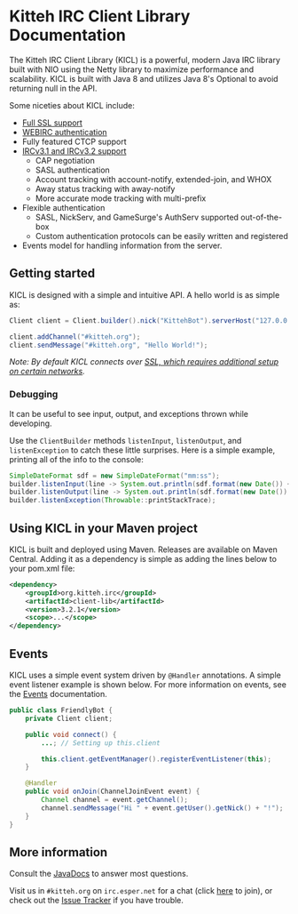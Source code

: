 # Kitteh IRC Client Library Documentation

The Kitteh IRC Client Library (KICL) is a powerful, modern Java IRC library built with NIO
using the Netty library to maximize performance and scalability. KICL is built with Java 8
and utilizes Java 8's Optional to avoid returning null in the API.

Some niceties about KICL include:

* [Full SSL support](advanced/ssl.md)
* [WEBIRC authentication](advanced/webirc.md)
* Fully featured CTCP support
* [IRCv3.1 and IRCv3.2 support](ircv3.md)
    * CAP negotiation
    * SASL authentication
    * Account tracking with account-notify, extended-join, and WHOX
    * Away status tracking with away-notify
    * More accurate mode tracking with multi-prefix
* Flexible authentication
    * SASL, NickServ, and GameSurge's AuthServ supported out-of-the-box
    * Custom authentication protocols can be easily written and registered
* Events model for handling information from the server.


## Getting started

KICL is designed with a simple and intuitive API.
A hello world is as simple as:

```java
Client client = Client.builder().nick("KittehBot").serverHost("127.0.0.1").build();

client.addChannel("#kitteh.org");
client.sendMessage("#kitteh.org", "Hello World!");
```

*Note: By default KICL connects over [SSL, which requires additional setup on certain networks](advanced/ssl.md).*

### Debugging

It can be useful to see input, output, and exceptions thrown while developing.

Use the `ClientBuilder` methods `listenInput`, `listenOutput`, and `listenException` to catch these little surprises.
Here is a simple example, printing all of the info to the console:

```java
SimpleDateFormat sdf = new SimpleDateFormat("mm:ss");
builder.listenInput(line -> System.out.println(sdf.format(new Date()) + ' ' + "[I] " + line));
builder.listenOutput(line -> System.out.println(sdf.format(new Date()) + ' ' + "[O] " + line));
builder.listenException(Throwable::printStackTrace);
```

## Using KICL in your Maven project

KICL is built and deployed using Maven. Releases are available on Maven Central. Adding it as a dependency is simple as adding the lines below to your pom.xml file:

```xml
<dependency>
    <groupId>org.kitteh.irc</groupId>
    <artifactId>client-lib</artifactId>
    <version>3.2.1</version>
    <scope>...</scope>
</dependency>
```

## Events

KICL uses a simple event system driven by `@Handler` annotations.
A simple event listener example is shown below.
For more information on events, see the [Events](events.md) documentation.

```java
public class FriendlyBot {
    private Client client;

    public void connect() {
        ...; // Setting up this.client

        this.client.getEventManager().registerEventListener(this);
    }

    @Handler
    public void onJoin(ChannelJoinEvent event) {
        Channel channel = event.getChannel();
        channel.sendMessage("Hi " + event.getUser().getNick() + "!");
    }
}
```

## More information

Consult the [JavaDocs](http://kittehorg.github.io/KittehIRCClientLib/) to answer most questions.

Visit us in `#kitteh.org` on `irc.esper.net` for a chat (click
[here](https://webchat.esper.net/?nick=kicl_...&channels=%23kitteh.org&prompt=1) to join), or check out the
[Issue Tracker](https://github.com/KittehOrg/KittehIRCClientLib/issues) if you have trouble.

